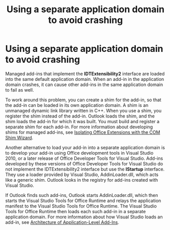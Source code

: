 ﻿---
title: Using a separate application domain to avoid crashing
TOCTitle: Using a separate application domain to avoid crashing
ms:assetid: 7fc6d1e5-7032-47a9-826f-6b5d3b43fef9
ms:contentKeyID: 55119786
ms.date: 07/24/2014
mtps_version: v=office.15
---

# Using a separate application domain to avoid crashing

Managed add-ins that implement the **IDTExtensibility2** interface are loaded into the same default application domain. When an add-in in the application domain crashes, it can cause other add-ins in the same application domain to fail as well.

To work around this problem, you can create a shim for the add-in, so that the add-in can be loaded in its own application domain. A shim is an unmanaged dynamic link library written in C++. When you use a shim, you register the shim instead of the add-in. Outlook loads the shim, and the shim loads the add-in for which it was built. You must build and register a separate shim for each add-in. For more information about developing shims for managed add-ins, see [Isolating Office Extensions with the COM Shim Wizard](http://go.microsoft.com/fwlink/?linkid=89109).

Another alternative to load your add-in into a separate application domain is to develop your add-in using Office development tools in Visual Studio 2010, or a later release of Office Developer Tools for Visual Studio. Add-ins developed by these versions of Office Developer Tools for Visual Studio do not implement the IDTExtensibility2 interface but use the **IStartup** interface. They use a loader provided by Visual Studio, AddinLoader.dll, which acts like a generic shim. Outlook looks in the registry for add-ins created with Visual Studio. 

If Outlook finds such add-ins, Outlook starts AddinLoader.dll, which then starts the Visual Studio Tools for Office Runtime and relays the application manifest to the Visual Studio Tools for Office Runtime. The Visual Studio Tools for Office Runtime then loads each such add-in in a separate application domain. For more information about how Visual Studio loads an add-in, see [Architecture of Application-Level Add-Ins](https://msdn.microsoft.com/en-us/library/bb386298\(v=office.15\)).

